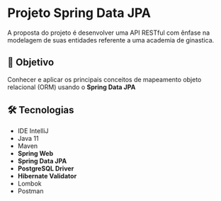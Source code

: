 <h1>Projeto Spring Data JPA</h1>
A proposta do projeto é desenvolver uma API RESTful com ênfase na modelagem de suas entidades referente a uma academia de ginastica.

<h2>🎯 Objetivo</h2>
<p>Conhecer e aplicar os principais conceitos de mapeamento objeto relacional (ORM) usando o <strong>Spring Data JPA</strong></p>

<h2>🛠 Tecnologias</h2>

<ul>
    <li>IDE IntelliJ</li>
    <li>Java 11</li>
    <li>Maven</li>
    <li><strong>Spring Web</strong></li>
    <li><strong>Spring Data JPA</strong></li>
    <li><strong>PostgreSQL Driver</strong></li>
    <li><strong>Hibernate Validator</strong></li>
    <li>Lombok</li>
    <li>Postman</li>
</ul>





